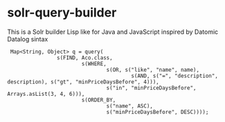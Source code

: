 # solr-query-builder

This is a Solr builder Lisp like for Java and JavaScript inspired by Datomic Datalog sintax


```
 Map<String, Object> q = query(
                s(FIND, Aco.class,
                        s(WHERE,
                                s(OR, s("like", "name", name),
                                        s(AND, s("=", "description", description), s("gt", "minPriceDaysBefore", 4))),
                                s("in", "minPriceDaysBefore", Arrays.asList(3, 4, 6))),
                        s(ORDER_BY,
                                s("name", ASC),
                                s("minPriceDaysBefore", DESC))));
```
